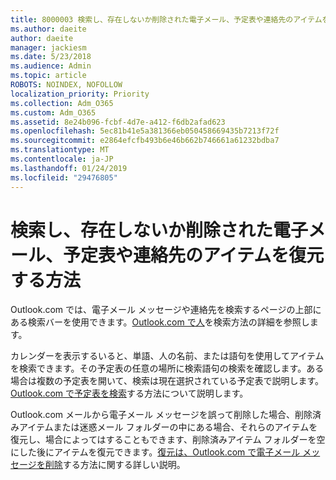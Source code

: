```yaml
---
title: 8000003 検索し、存在しないか削除された電子メール、予定表や連絡先のアイテムを復元する方法を
ms.author: daeite
author: daeite
manager: jackiesm
ms.date: 5/23/2018
ms.audience: Admin
ms.topic: article
ROBOTS: NOINDEX, NOFOLLOW
localization_priority: Priority
ms.collection: Adm_O365
ms.custom: Adm_O365
ms.assetid: 8e24b096-fcbf-4d7e-a412-f6db2afad623
ms.openlocfilehash: 5ec81b41e5a381366eb050458669435b7213f72f
ms.sourcegitcommit: e2864efcfb493b6e46b662b746661a61232bdba7
ms.translationtype: MT
ms.contentlocale: ja-JP
ms.lasthandoff: 01/24/2019
ms.locfileid: "29476805"
---
```

# <a name="how-to-find-and-recover-missing-or-deleted-email-calendar-or-contacts-items"></a>検索し、存在しないか削除された電子メール、予定表や連絡先のアイテムを復元する方法

Outlook.com では、電子メール メッセージや連絡先を検索するページの上部にある検索バーを使用できます。[Outlook.com で人](https://support.office.com/article/88108edf-028e-4306-b87e-7400bbb40aa7)を検索方法の詳細を参照します。
  
カレンダーを表示するいると、単語、人の名前、または語句を使用してアイテムを検索できます。その予定表の任意の場所に検索語句の検索を確認します。ある場合は複数の予定表を開いて、検索は現在選択されている予定表で説明します。[Outlook.com で予定表を検索](https://support.office.com/article/5bc05289-c84c-4849-95a8-7eac05ed478a)する方法について説明します。
  
Outlook.com メールから電子メール メッセージを誤って削除した場合、削除済みアイテムまたは迷惑メール フォルダーの中にある場合、それらのアイテムを復元し、場合によってはすることもできます、削除済みアイテム フォルダーを空にした後にアイテムを復元できます。[復元は、Outlook.com で電子メール メッセージを削除](https://support.office.com/article/cf06ab1b-ae0b-418c-a4d9-4e895f83ed50)する方法に関する詳しい説明。
  

